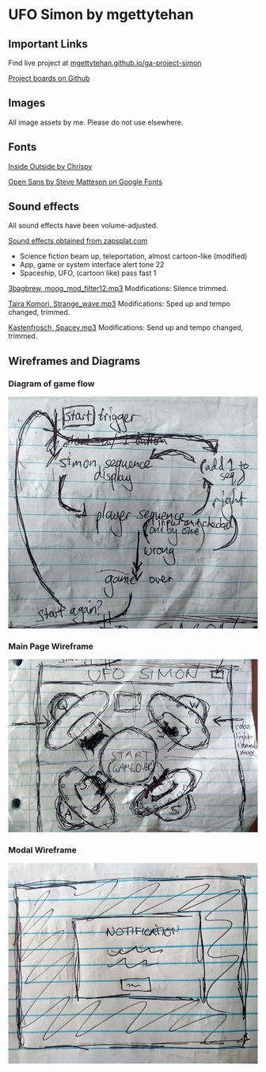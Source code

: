 # UFO Simon by mgettytehan

## Important Links

Find live project at [mgettytehan.github.io/ga-project-simon](https://mgettytehan.github.io/ga-project-simon/)

[Project boards on Github](https://github.com/mgettytehan/ga-project-simon/projects/1)

## Images

All image assets by me. Please do not use elsewhere.

## Fonts

[Inside Outside by Chrispy](https://www.dafont.com/insideoutside.font)

[Open Sans by Steve Matteson on Google Fonts](https://fonts.google.com/specimen/Open+Sans)

## Sound effects

All sound effects have been volume-adjusted.

[Sound effects obtained from zapsplat.com](https://www.zapsplat.com)
+ Science fiction beam up, teleportation, almost cartoon-like (modified)
+ App, game or system interface alert tone 22
+ Spaceship, UFO, (cartoon like) pass fast 1

[3bagbrew, moog_mod_filter12.mp3](https://freesound.org/people/3bagbrew/sounds/95574/)
Modifications: Silence trimmed.

[Taira Komori, Strange_wave.mp3](https://freesound.org/people/Taira%20Komori/sounds/214040/)
Modifications: Sped up and tempo changed, trimmed.

[Kastenfrosch, Spacey.mp3](https://freesound.org/people/Kastenfrosch/sounds/162469/)
Modifications: Send up and tempo changed, trimmed.

## Wireframes and Diagrams

### Diagram of game flow
![diagram of game flow](https://github.com/mgettytehan/ga-project-simon/blob/master/wireframes/game_flow.JPG)

### Main Page Wireframe
![wireframe of main page](https://github.com/mgettytehan/ga-project-simon/blob/master/wireframes/wireframe_main.JPG)

### Modal Wireframe

![wireframe of modal](https://github.com/mgettytehan/ga-project-simon/blob/master/wireframes/wireframe_modal.JPG)